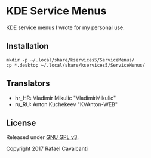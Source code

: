 # KDE Service Menus

KDE service menus I wrote for my personal use.


## Installation

```
mkdir -p ~/.local/share/kservices5/ServiceMenus/
cp *.desktop ~/.local/share/kservices5/ServiceMenus/
```

## Translators

* hr_HR: Vladimir Mikulic "VladimirMikulic"
* ru_RU: Anton Kuchekeev "KVAnton-WEB"

## License

Released under [GNU GPL v3](LICENSE).

Copyright 2017 Rafael Cavalcanti
